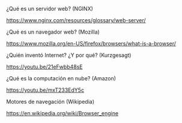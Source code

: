 ¿Qué es un servidor web? (NGINX)

https://www.nginx.com/resources/glossary/web-server/

¿Qué es un navegador web? (Mozilla)

https://www.mozilla.org/en-US/firefox/browsers/what-is-a-browser/

¿Quién inventó Internet? ¿Y por qué? (Kurzgesagt) 

https://youtu.be/21eFwbb48sE

¿Qué es la computación en nube? (Amazon)

https://youtu.be/mxT233EdY5c

Motores de navegación (Wikipedia)

https://en.wikipedia.org/wiki/Browser_engine